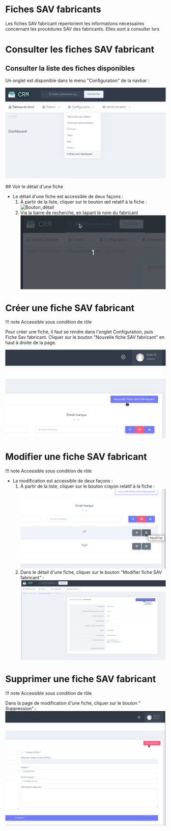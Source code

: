 # Fiches SAV fabricants

Les fiches SAV fabricant répertorient les informations nécessaires concernant les procédures SAV des fabricants.
Elles sont à consulter lors 

# Consulter les fiches SAV fabricant

## Consulter la liste des fiches disponibles

Un onglet est disponible dans le menu "Configuration" de la navbar :

![Onglet_fiche](assets/fiche_sav_fabricant/onglet_fiche_sav_fabricant.png)

## Voir le détail d'une fiche

* Le détail d'une fiche est accessible de deux façons :
    1. À partir de la liste, cliquer sur le bouton œil relatif à la fiche :
        ![Bouton_détail](assets/fiche_sav_fabricant/bouton_détail.png)
    2. Via la barre de recherche, en tapant le nom du fabricant
        ![Recherche](assets/fiche_sav_fabricant/reacherche_fiche_sav_fabricant.gif)

    
# Créer une fiche SAV fabricant
!!! note
    Accessible sous condition de rôle

Pour créer une fiche, il faut se rendre dans l'onglet Configuration, puis Fiche Sav fabricant.
Cliquer sur le bouton "Nouvelle fiche SAV fabricant" en haut à droite de la page.

![Nouvelle_fiche](assets/fiche_sav_fabricant/nouvelle_fiche_SAV.png)

# Modifier une fiche SAV fabricant
!!! note
    Accessible sous condition de rôle

* La modification est accessible de deux façons :
    1. À partir de la liste, cliquer sur le bouton crayon relatif à la fiche :
        ![Bouton_crayon](assets/fiche_sav_fabricant/bouton_crayon.png)
    2. Dans le détail d'une fiche, cliquer sur le bouton "Modifier fiche SAV fabricant" :
        ![Bouton_modifier](assets/fiche_sav_fabricant/bouton_modifier.png)

# Supprimer une fiche SAV fabricant
!!! note
    Accessible sous condition de rôle

Dans la page de modification d'une fiche, cliquer sur le bouton " Suppression" :
![Bouton_suppression](assets/fiche_sav_fabricant/bouton_supression.png)
